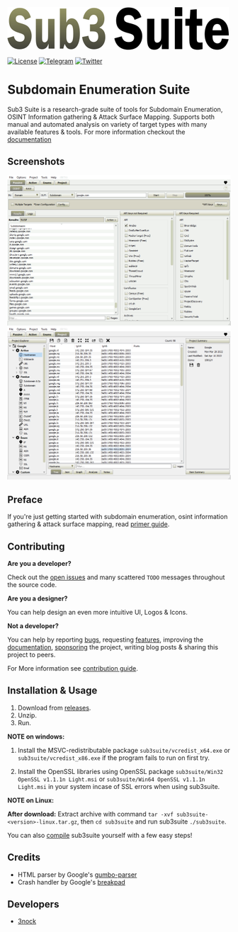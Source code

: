 <img src="docs/images/sub3suite.png" width=500/>

[![License](https://img.shields.io/badge/license-GPLv3-green.svg)](https://raw.githubusercontent.com/3nock/sub3suite/main/LICENSE)
[![Telegram](https://img.shields.io/badge/chat-%20on%20Telegram-blue.svg)](https://telegram.me/sub3suite) 
[![Twitter](https://img.shields.io/twitter/follow/sub3suite?label=twitter&style=social)](https://twitter.com/sub3suite)

# Subdomain Enumeration Suite
Sub3 Suite is a research-grade suite of tools for Subdomain Enumeration, OSINT Information gathering & Attack Surface Mapping. Supports both
manual and automated analysis on variety of target types with many available features & tools. For more information checkout the [documentation](https://github.com/3nock/s3s_doc/blob/main/md/index.md)

## Screenshots
<img src="docs/images/tools.gif"/>
<img src="docs/images/screenshot_project.png"/>

## Preface

If you're just getting started with subdomain enumeration, osint information gathering & attack surface mapping, read [primer guide](PRIMER.md).

## Contributing 

**Are you a developer?**

Check out the [open issues](https://github.com/3nock/sub3suite/issues) and many scattered `TODO` messages throughout the source code.

**Are you a designer?**

You can help design an even more intuitive UI, Logos & Icons.

**Not a developer?**

You can help by reporting [bugs](https://github.com/3nock/sub3suite/issues), requesting [features](https://github.com/3nock/sub3suite/issues), improving the [documentation](https://github.com/3nock/s3s_doc), [sponsoring](SPONSOR.md) the project, writing blog posts & sharing this project to peers.

For More information see [contribution guide](CONTRIBUTING.md).

## Installation & Usage

1. Download from [releases](https://github.com/3nock/sub3suite/releases).
2. Unzip.
3. Run.

**NOTE on windows:**

1. Install the MSVC-redistributable package `sub3suite/vcredist_x64.exe` or `sub3suite/vcredist_x86.exe` if the program fails to run on first try.

2. Install the OpenSSL libraries using OpenSSL package `sub3suite/Win32 OpenSSL v1.1.1n Light.msi` or `sub3suite/Win64 OpenSSL v1.1.1n Light.msi` in your system incase of SSL errors when using sub3suite.

**NOTE on Linux:**

**After download:** Extract archive with command `tar -xvf sub3suite-<version>-linux.tar.gz`, then `cd sub3suite` and run sub3suite `./sub3suite`.

You can also [compile](COMPILING.md) sub3suite yourself with a few easy steps!

## Credits

- HTML parser by Google's [gumbo-parser](https://github.com/google/gumbo-parser)
- Crash handler by Google's [breakpad](https://github.com/google/breakpad)

## Developers

- [3nock](https://twitter.com/3nock_)